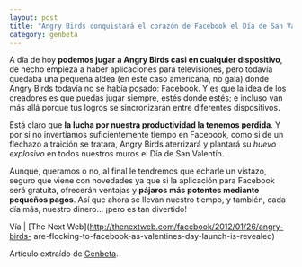 ```yaml
---
layout: post
title: "Angry Birds conquistará el corazón de Facebook el Día de San Valentín"
category: genbeta
---
```





A día de hoy **podemos jugar a Angry Birds casi en cualquier dispositivo**, de
hecho empieza a haber aplicaciones para televisiones, pero todavía quedaba una
pequeña aldea (en este caso americana, no gala) donde Angry Birds todavía no
se había posado: Facebook. Y es que la idea de los creadores es que puedas
jugar siempre, estés donde estés; e incluso van más allá porque tus logros se
sincronizarán entre diferentes dispositivos.

Está claro que **la lucha por nuestra productividad la tenemos perdida**. Y
por si no invertíamos suficientemente tiempo en Facebook, como si de un
flechazo a traición se tratara, Angry Birds aterrizará y plantará su _huevo
explosivo_ en todos nuestros muros el Día de San Valentín.

Aunque, queramos o no, al final le tendremos que echarle un vistazo, seguro
que viene con novedades ya que si la aplicación para Facebook será gratuita,
ofrecerán ventajas y **pájaros más potentes mediante pequeños pagos**. Así que
ahora se llevan nuestro tiempo, y también, cada día más, nuestro dinero… ¡pero
es tan divertido!

Vía | [The Next Web](http://thenextweb.com/facebook/2012/01/26/angry-birds-
are-flocking-to-facebook-as-valentines-day-launch-is-revealed)

Artículo extraído de [Genbeta](http://www.genbeta.com).